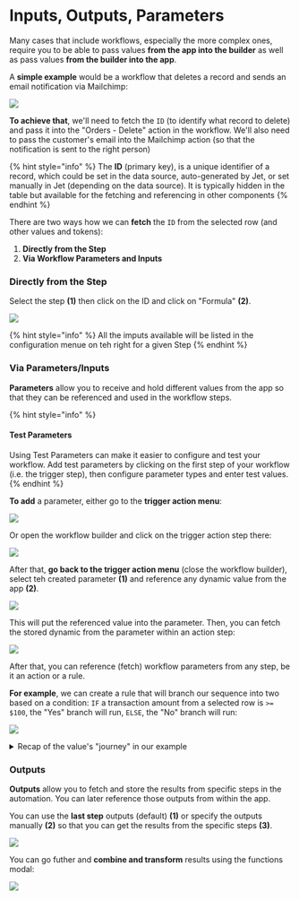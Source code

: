 # Inputs, Outputs, Parameters

Many cases that include workflows, especially the more complex ones, require you to be able to pass values **from the app into the builder** as well as pass values **from the builder into the app**.

A **simple example** would be a workflow that deletes a record and sends an email notification via Mailchimp:&#x20;

![](../../.gitbook/assets/Szxdx.png)

**To achieve that**, we'll need to fetch the `ID` (to identify what record to delete) and pass it into the "Orders - Delete" action in the workflow. We'll also need to pass the customer's email into the Mailchimp action (so that the notification is sent to the right person)

{% hint style="info" %}
The **ID** (primary key), is a unique identifier of a record, which could be set in the data source, auto-generated by Jet, or set manually in Jet (depending on the data source). It is typically hidden in the table but available for the fetching and referencing in other components
{% endhint %}

There are two ways how we can **fetch** the `ID` from the selected row (and other values and tokens):

1. **Directly from the Step**
2. **Via Workflow Parameters and Inputs**

### **Directly from the Step**

Select the step **(1)** then click on the ID and click on "Formula" **(2)**.

![](../../.gitbook/assets/srzgxdc.png)

{% hint style="info" %}
All the imputs available will be listed in the configuration menue on teh right for a given Step
{% endhint %}

### Via Parameters/Inputs

**Parameters** allow you to receive and hold different values from the app so that they can be referenced and used in the workflow steps.

{% hint style="info" %}
#### Test Parameters

Using Test Parameters can make it easier to configure and test your workflow. Add test parameters by clicking on the first step of your workflow (i.e. the trigger step), then configure parameter types and enter test values.
{% endhint %}

**To add** a parameter, either go to the **trigger action menu**:

![](../../.gitbook/assets/fzbfd.png)

Or open the workflow builder and click on the trigger action step there:

![](../../.gitbook/assets/dzrxtctr.png)

After that, **go back to the trigger action menu** (close the workflow builder), select teh created parameter **(1)** and reference any dynamic value from the app **(2)**.

![](../../.gitbook/assets/zrbdx.png)

This will put the referenced value into the parameter. Then, you can fetch the stored dynamic from the parameter within an action step:

![](../../.gitbook/assets/zsrdxctf.png)

After that, you can reference (fetch) workflow parameters from any step, be it an action or a rule.&#x20;

**For example**, we can create a rule that will branch our sequence into two based on a condition: `IF` a transaction amount from a selected row is `>= $100`, the "Yes" branch will run, `ELSE`, the "No" branch will run:

![](../../.gitbook/assets/zfdxrc.png)

<details>

<summary>Recap of the value's "journey" in our example</summary>

So the amount value has been fetched from the selected row of the "Transactions" table, then been put into the "Input" in the Trigger action, then retrieved in the workflow "Parameter\_1" and then been referenced in the "Yes/No" condition in the formula

</details>

### **Outputs**&#x20;

**Outputs** allow you to fetch and store the results from specific steps in the automation. You can later reference those outputs from within the app.&#x20;

You can use the **last step** outputs (default) **(1)** or specify the outputs manually **(2)** so that you can get the results from the specific steps **(3)**.

![](../../.gitbook/assets/zdfcbfty.png)

You can go futher and **combine and transform** results using the functions modal:

![](../../.gitbook/assets/zdxbtdr.png)

##
